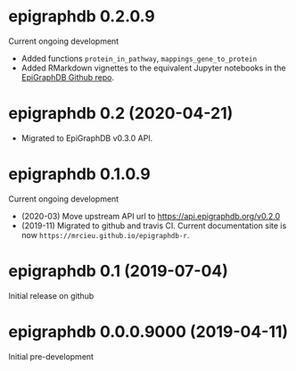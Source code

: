 # epigraphdb 0.2.0.9

Current ongoing development

- Added functions `protein_in_pathway`, `mappings_gene_to_protein`
- Added RMarkdown vignettes to the equivalent Jupyter notebooks in the
  [EpiGraphDB Github repo](https://github.com/MRCIEU/epigraphdb).

# epigraphdb 0.2 (2020-04-21)

- Migrated to EpiGraphDB v0.3.0 API.

# epigraphdb 0.1.0.9

Current ongoing development

- (2020-03) Move upstream API url to https://api.epigraphdb.org/v0.2.0
- (2019-11) Migrated to github and travis CI.
  Current documentation site is now `https://mrcieu.github.io/epigraphdb-r`.

# epigraphdb 0.1 (2019-07-04)

Initial release on github

# epigraphdb 0.0.0.9000 (2019-04-11)

Initial pre-development
